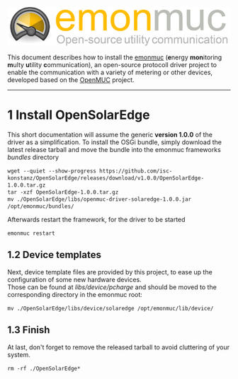 ![emonmuc header](img/emonmuc-logo.png)

This document describes how to install the [emonmuc](https://github.com/isc-konstanz/emonmuc/) (**e**nergy **mon**itoring **m**ulty **u**tility **c**ommunication), an open-source protocoll driver project to enable the communication with a variety of metering or other devices, developed based on the [OpenMUC](https://www.openmuc.org/) project.


---------------

# 1 Install OpenSolarEdge

This short documentation will assume the generic **version 1.0.0** of the driver as a simplification.
To install the OSGi bundle, simply download the latest release tarball and move the bundle into the emonmuc frameworks *bundles* directory

~~~shell
wget --quiet --show-progress https://github.com/isc-konstanz/OpenSolarEdge/releases/download/v1.0.0/OpenSolarEdge-1.0.0.tar.gz
tar -xzf OpenSolarEdge-1.0.0.tar.gz
mv ./OpenSolarEdge/libs/openmuc-driver-solaredge-1.0.0.jar /opt/emonmuc/bundles/
~~~

Afterwards restart the framework, for the driver to be started

~~~
emonmuc restart
~~~


## 1.2 Device templates

Next, device template files are provided by this project, to ease up the configuration of some new hardware devices.  
Those can be found at *libs/device/pcharge* and should be moved to the corresponding directory in the emonmuc root:

~~~shell
mv ./OpenSolarEdge/libs/device/solaredge /opt/emonmuc/lib/device/
~~~


## 1.3 Finish

At last, don't forget to remove the released tarball to avoid cluttering of your system.

~~~
rm -rf ./OpenSolarEdge*
~~~
